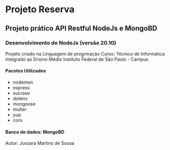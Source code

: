 # Projeto Reserva

## Projeto prático API Restful NodeJs e MongoBD

### Desenvolvimento de NodeJs (versão 20.10)

Projeto criado na Linguagem de progrmação
Curso: Técnico de Informática Integrado ao Ensino Médio
Instituto Federal de São Paulo - Campus

#### Pacotes Utilizados

* nodemon
* express
* sucrase
* dotenv
* mongoose
* multer
* yup
* cors

#### Banco de dados: MongoBD

Autor: Jussara Martins de Sousa